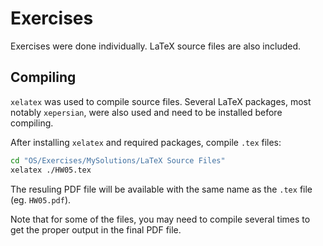 # Exercises

Exercises were done individually. LaTeX source files are also included.

## Compiling
`xelatex` was used to compile source files. Several LaTeX packages, most notably `xepersian`, were also used and need to be installed before compiling.

After installing `xelatex` and required packages, compile `.tex` files:

```bash
cd "OS/Exercises/MySolutions/LaTeX Source Files"
xelatex ./HW05.tex
```

The resuling PDF file will be available with the same name as the `.tex` file (eg. `HW05.pdf`).

Note that for some of the files, you may need to compile several times to get the proper output in the final PDF file.

